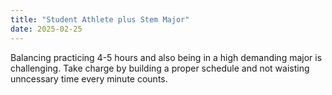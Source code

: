 ```yaml
--- 
title: "Student Athlete plus Stem Major"
date: 2025-02-25
---
```


Balancing practicing 4-5 hours and also being in a high demanding major is challenging. Take charge by building a proper schedule and not waisting unncessary time every minute counts.
